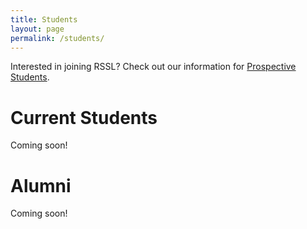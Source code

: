 ```yaml
---
title: Students
layout: page
permalink: /students/
---
```


Interested in joining RSSL? Check out our information for [Prospective Students](/apply/).

# Current Students

Coming soon!

# Alumni

Coming soon!
